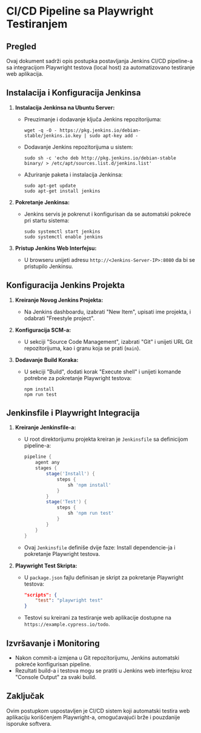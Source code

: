 # CI/CD Pipeline sa Playwright Testiranjem

## Pregled

Ovaj dokument sadrži opis postupka postavljanja Jenkins CI/CD pipeline-a sa integracijom Playwright testova (local host) za automatizovano testiranje web aplikacija.

## Instalacija i Konfiguracija Jenkinsa

1. **Instalacija Jenkinsa na Ubuntu Server:**
    - Preuzimanje i dodavanje ključa Jenkins repozitorijuma:
      ```
      wget -q -O - https://pkg.jenkins.io/debian-stable/jenkins.io.key | sudo apt-key add -
      ```
    - Dodavanje Jenkins repozitorijuma u sistem:
      ```
      sudo sh -c 'echo deb http://pkg.jenkins.io/debian-stable binary/ > /etc/apt/sources.list.d/jenkins.list'
      ```
    - Ažuriranje paketa i instalacija Jenkinsa:
      ```
      sudo apt-get update
      sudo apt-get install jenkins
      ```

2. **Pokretanje Jenkinsa:**
    - Jenkins servis je pokrenut i konfigurisan da se automatski pokreće pri startu sistema:
      ```
      sudo systemctl start jenkins
      sudo systemctl enable jenkins
      ```

3. **Pristup Jenkins Web Interfejsu:**
    - U browseru unijeti adresu `http://<Jenkins-Server-IP>:8080` da bi se pristupilo Jenkinsu.

## Konfiguracija Jenkins Projekta

1. **Kreiranje Novog Jenkins Projekta:**
    - Na Jenkins dashboardu, izabrati "New Item", upisati ime projekta, i odabrati "Freestyle project".

2. **Konfiguracija SCM-a:**
    - U sekciji "Source Code Management", izabrati "Git" i unijeti URL Git repozitorijuma, kao i granu koja se prati (`main`).

3. **Dodavanje Build Koraka:**
    - U sekciji "Build", dodati korak "Execute shell" i unijeti komande potrebne za pokretanje Playwright testova:
      ```
      npm install
      npm run test
      ```

## Jenkinsfile i Playwright Integracija

1. **Kreiranje Jenkinsfile-a:**
    - U root direktorijumu projekta kreiran je `Jenkinsfile` sa definicijom pipeline-a:
      ```groovy
      pipeline {
          agent any
          stages {
              stage('Install') {
                  steps {
                      sh 'npm install'
                  }
              }
              stage('Test') {
                  steps {
                      sh 'npm run test'
                  }
              }
          }
      }
      ```
    - Ovaj `Jenkinsfile` definiše dvije faze: Install dependencie-ja i pokretanje Playwright testova.

2. **Playwright Test Skripta:**
    - U `package.json` fajlu definisan je skript za pokretanje Playwright testova:
      ```json
      "scripts": {
          "test": "playwright test"
      }
      ```
    - Testovi su kreirani za testiranje web aplikacije dostupne na `https://example.cypress.io/todo`.

## Izvršavanje i Monitoring

- Nakon commit-a izmjena u Git repozitorijumu, Jenkins automatski pokreće konfigurisan pipeline.
- Rezultati build-a i testova mogu se pratiti u Jenkins web interfejsu kroz "Console Output" za svaki build.

## Zaključak

Ovim postupkom uspostavljen je CI/CD sistem koji automatski testira web aplikaciju korišćenjem Playwright-a, omogućavajući brže i pouzdanije isporuke softvera.


